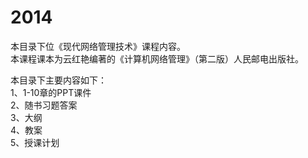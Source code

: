 2014
====

本目录下位《现代网络管理技术》课程内容。    
本课程课本为云红艳编著的《计算机网络管理》（第二版）人民邮电出版社。  
   
本目录下主要内容如下：  
1、1-10章的PPT课件   
2、随书习题答案    
3、大纲    
4、教案   
5、授课计划    
